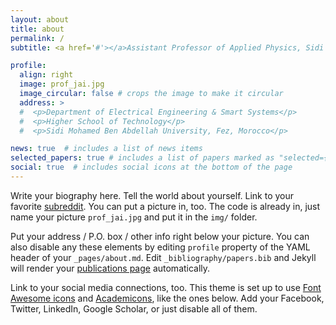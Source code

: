 ```yaml
---
layout: about
title: about
permalink: /
subtitle: <a href='#'></a>Assistant Professor of Applied Physics, Sidi Mohamed Ben Abdellah University, Fez, Morocco.

profile:
  align: right
  image: prof_jai.jpg
  image_circular: false # crops the image to make it circular
  address: >
  #  <p>​​Department of Electrical Engineering & Smart Systems</p>
  #  <p>​Higher School of Technology</p>
  #  <p>​Sidi Mohamed Ben Abdellah University, Fez, Morocco</p>

news: true  # includes a list of news items
selected_papers: true # includes a list of papers marked as "selected={true}"
social: true  # includes social icons at the bottom of the page
---
```


Write your biography here. Tell the world about yourself. Link to your favorite [subreddit](http://reddit.com). You can put a picture in, too. The code is already in, just name your picture `prof_jai.jpg` and put it in the `img/` folder.

Put your address / P.O. box / other info right below your picture. You can also disable any these elements by editing `profile` property of the YAML header of your `_pages/about.md`. Edit `_bibliography/papers.bib` and Jekyll will render your [publications page](/al-folio/publications/) automatically.

Link to your social media connections, too. This theme is set up to use [Font Awesome icons](http://fortawesome.github.io/Font-Awesome/) and [Academicons](https://jpswalsh.github.io/academicons/), like the ones below. Add your Facebook, Twitter, LinkedIn, Google Scholar, or just disable all of them.

